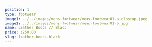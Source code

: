 ```yaml
---
position: 1
type: footwear
image1: ../../images/mens-footwear/mens-footwear01-a-closeup.jpeg
image2: ../../images/mens-footwear/mens-footwear01-b.jpg
name: Leather Boots // Black
price: $250.00
slug: leather-boots-black
---
```

